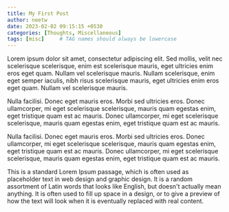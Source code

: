 ```yaml
---
title: My First Post
author: neetw
date: 2023-02-02 09:15:15 +0530
categories: [Thoughts, Miscellaneous]
tags: [misc]     # TAG names should always be lowercase
---
```


Lorem ipsum dolor sit amet, consectetur adipiscing elit. Sed mollis, velit nec scelerisque scelerisque, enim est scelerisque mauris, eget ultricies enim eros eget quam. Nullam vel scelerisque mauris. Nullam scelerisque, enim eget semper iaculis, nibh risus scelerisque mauris, eget ultricies enim eros eget quam. Nullam vel scelerisque mauris.

Nulla facilisi. Donec eget mauris eros. Morbi sed ultricies eros. Donec ullamcorper, mi eget scelerisque scelerisque, mauris quam egestas enim, eget tristique quam est ac mauris. Donec ullamcorper, mi eget scelerisque scelerisque, mauris quam egestas enim, eget tristique quam est ac mauris.

Nulla facilisi. Donec eget mauris eros. Morbi sed ultricies eros. Donec ullamcorper, mi eget scelerisque scelerisque, mauris quam egestas enim, eget tristique quam est ac mauris. Donec ullamcorper, mi eget scelerisque scelerisque, mauris quam egestas enim, eget tristique quam est ac mauris.

This is a standard Lorem Ipsum passage, which is often used as placeholder text in web design and graphic design. It is a random assortment of Latin words that looks like English, but doesn't actually mean anything. It is often used to fill up space in a design, or to give a preview of how the text will look when it is eventually replaced with real content.
